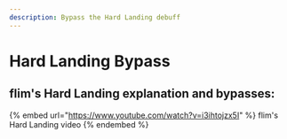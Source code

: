 ```yaml
---
description: Bypass the Hard Landing debuff
---
```


# Hard Landing Bypass

## flim's Hard Landing explanation and bypasses:

{% embed url="https://www.youtube.com/watch?v=i3ihtojzx5I" %}
flim's Hard Landing video
{% endembed %}
